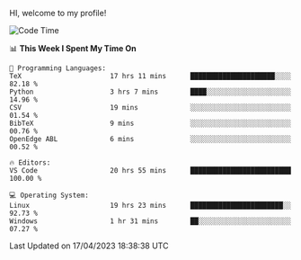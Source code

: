 HI, welcome to my profile!
<!--START_SECTION:waka-->
![Code Time](http://img.shields.io/badge/Code%20Time-733%20hrs%2039%20mins-blue)

📊 **This Week I Spent My Time On** 

```text
💬 Programming Languages: 
TeX                      17 hrs 11 mins      █████████████████████░░░░   82.18 % 
Python                   3 hrs 7 mins        ████░░░░░░░░░░░░░░░░░░░░░   14.96 % 
CSV                      19 mins             ░░░░░░░░░░░░░░░░░░░░░░░░░   01.54 % 
BibTeX                   9 mins              ░░░░░░░░░░░░░░░░░░░░░░░░░   00.76 % 
OpenEdge ABL             6 mins              ░░░░░░░░░░░░░░░░░░░░░░░░░   00.52 % 

🔥 Editors: 
VS Code                  20 hrs 55 mins      █████████████████████████   100.00 % 

💻 Operating System: 
Linux                    19 hrs 23 mins      ███████████████████████░░   92.73 % 
Windows                  1 hr 31 mins        ██░░░░░░░░░░░░░░░░░░░░░░░   07.27 % 
```


 Last Updated on 17/04/2023 18:38:38 UTC
<!--END_SECTION:waka-->
